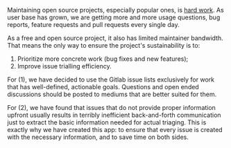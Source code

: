 Maintaining open source projects, especially popular ones, is [hard work](https://nolanlawson.com/2017/03/05/what-it-feels-like-to-be-an-open-source-maintainer/). As user base has grown, we are getting more and more usage questions, bug reports, feature requests and pull requests every single day.

As a free and open source project, it also has limited maintainer bandwidth. That means the only way to ensure the project's sustainability is to:

1. Prioritize more concrete work (bug fixes and new features);
2. Improve issue trialling efficiency.

For (1), we have decided to use the Gitlab issue lists exclusively for work that has well-defined, actionable goals. Questions and open ended discussions should be posted to mediums that are better suited for them.

For (2), we have found that issues that do not provide proper information upfront usually results in terribly inefficient back-and-forth communication just to extract the basic information needed for actual triaging. This is exactly why we have created this app: to ensure that every issue is created with the necessary information, and to save time on both sides.
